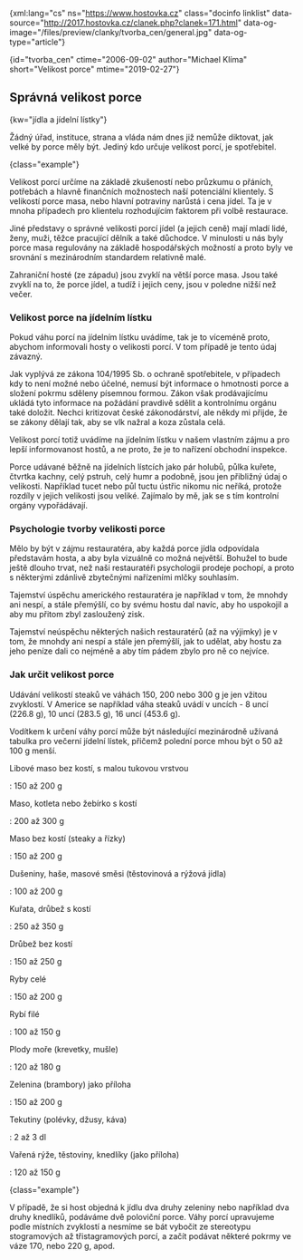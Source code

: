 {xml:lang="cs" ns="https://www.hostovka.cz" class="docinfo linklist" data-source="http://2017.hostovka.cz/clanek.php?clanek=171.html" data-og-image="/files/preview/clanky/tvorba_cen/general.jpg" data-og-type="article"}

{id="tvorba\_cen" ctime="2006-09-02" author="Michael Klíma" short="Velikost porce" mtime="2019-02-27"}

## Správná velikost porce

{kw="jídla a jídelní lístky"}

Žádný úřad, instituce, strana a vláda nám dnes již nemůže diktovat, jak velké by porce měly být. Jediný kdo určuje velikost porcí, je spotřebitel.

{class="example"}

Velikost porcí určíme na základě zkušeností nebo průzkumu o přáních, potřebách a hlavně finančních možnostech naší potenciální klientely. S velikostí porce masa, nebo hlavní potraviny narůstá i cena jídel. Ta je v mnoha případech pro  klientelu rozhodujícím faktorem při volbě restaurace.

Jiné představy o správné velikosti porcí jídel (a jejich ceně) mají mladí lidé, ženy, muži, těžce pracující dělník a také důchodce. V minulosti u nás byly porce masa regulovány na základě hospodářských možností a proto byly ve srovnání s mezinárodním standardem relativně malé.

Zahraniční hosté (ze západu) jsou zvyklí na větší porce masa. Jsou také zvyklí na to, že porce jídel, a tudíž i jejich ceny, jsou v poledne nižší než večer.

### Velikost porce na jídelním lístku

Pokud váhu porcí na jídelním lístku uvádíme, tak je to víceméně proto, abychom informovali hosty o velikosti porcí. V tom případě je tento údaj závazný.

Jak vyplývá ze zákona 104/1995 Sb. o ochraně spotřebitele, v případech kdy to není možné nebo účelné, nemusí být informace o hmotnosti porce a složení pokrmu sděleny písemnou formou. Zákon však prodávajícímu ukládá tyto informace na požádání pravdivě sdělit a kontrolnímu orgánu také doložit. Nechci kritizovat české zákonodárství, ale někdy mi přijde, že se zákony dělají tak, aby se vlk nažral a koza zůstala celá.

Velikost porcí totiž uvádíme na jídelním lístku v našem vlastním zájmu a pro lepší informovanost hostů, a ne proto, že je to nařízení obchodní inspekce.

Porce udávané běžně na jídelních lístcích jako pár holubů, půlka kuřete, čtvrtka kachny, celý pstruh, celý humr a podobně, jsou jen přibližný údaj o velikosti. Například tucet nebo půl tuctu ústřic nikomu nic neříká, protože rozdíly v jejich velikosti jsou veliké. Zajímalo by mě, jak se s tím kontrolní orgány vypořádávají.

### Psychologie tvorby velikosti porce

Mělo by být v zájmu restauratéra, aby každá porce jídla odpovídala představám hosta, a aby byla vizuálně co možná největší. Bohužel to bude ještě dlouho trvat, než naši restauratéři psychologii prodeje pochopí, a proto s některými zdánlivě zbytečnými nařízeními mlčky souhlasím.

Tajemství úspěchu amerického restauratéra je například v tom, že mnohdy ani nespí, a stále přemýšlí, co by svému hostu dal navíc, aby ho uspokojil a aby mu přitom zbyl zasloužený zisk.

Tajemství neúspěchu některých našich restauratérů (až na výjimky) je v tom, že mnohdy ani nespí a stále jen přemýšlí, jak to udělat, aby hostu za jeho peníze dali co nejméně a aby tím pádem zbylo pro ně co nejvíce.

### Jak určit velikost porce

Udávání velikostí steaků ve váhách 150, 200 nebo 300 g je jen vžitou zvyklostí. V Americe se například váha steaků uvádí v uncích - 8 uncí (226.8 g), 10 uncí (283.5 g), 16 uncí (453.6 g).

Vodítkem k určení váhy porcí může být následující mezinárodně užívaná tabulka pro večerní jídelní lístek, přičemž polední porce mhou být o 50 až 100 g menší.

Libové maso bez kostí, s malou tukovou vrstvou

: 150 až 200 g

Maso, kotleta nebo žebírko s kostí

: 200 až 300 g

Maso bez kostí (steaky a řízky)

: 150 až 200 g

Dušeniny, haše, masové směsi (těstovinová a rýžová jídla)

: 100 až 200 g

Kuřata, drůbež s kostí

: 250 až 350 g

Drůbež bez kostí

: 150 až 250 g

Ryby celé

: 150 až 200 g

Rybí filé

: 100 až 150 g

Plody moře (krevetky, mušle)

: 120 až 180 g

Zelenina (brambory) jako příloha

: 150 až 200 g

Tekutiny (polévky, džusy, káva)

: 2 až 3 dl

Vařená rýže, těstoviny, knedlíky (jako příloha)

: 120 až 150 g

{class="example"}

V případě, že si host objedná k jídlu dva druhy zeleniny nebo například dva druhy knedlíků, podáváme dvě poloviční porce. Váhy porcí upravujeme podle místních zvyklostí a nesmíme se bát vybočit ze stereotypu stogramových až třistagramových porcí, a začít podávat některé pokrmy ve váze 170, nebo 220 g, apod.
